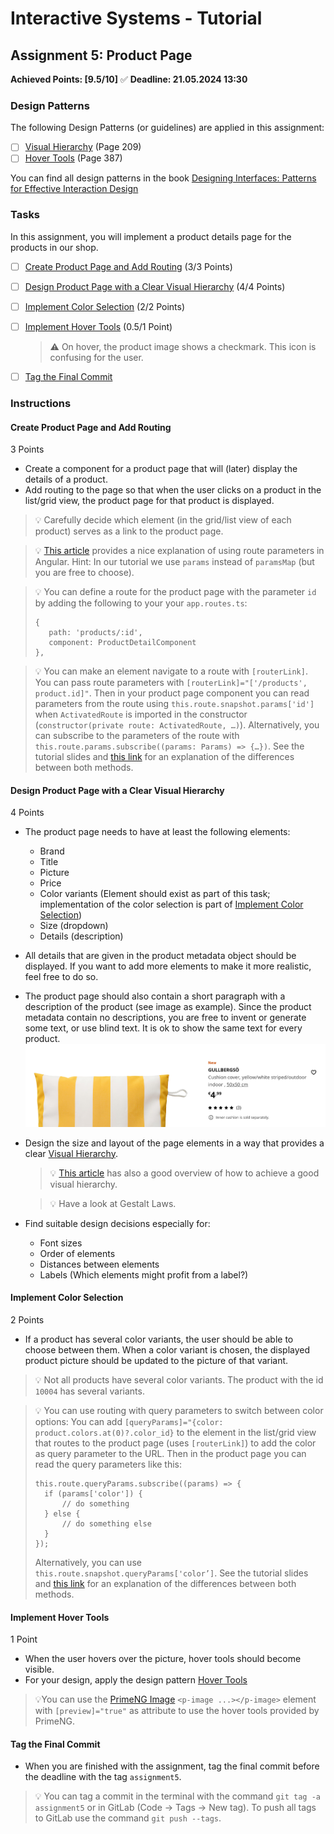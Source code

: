# Interactive Systems - Tutorial

## Assignment 5: Product Page

**Achieved Points: [9.5/10]** ✅ 
**Deadline: 21.05.2024 13:30**

### Design Patterns

The following Design Patterns (or guidelines) are applied in this assignment:

- [ ] [Visual Hierarchy](https://ebookcentral.proquest.com/lib/uni-konstanz/reader.action?docID=5996435&ppg=229) (Page 209)
- [ ] [Hover Tools](https://ebookcentral.proquest.com/lib/uni-konstanz/reader.action?docID=5996435&ppg=407) (Page 387)

You can find all design patterns in the book [Designing Interfaces: Patterns for Effective Interaction Design](https://ebookcentral.proquest.com/lib/uni-konstanz/detail.action?docID=5996435)

### Tasks

In this assignment, you will implement a product details page for the products in our shop.

- [ ] [Create Product Page and Add Routing](#create-product-page-and-add-routing) (3/3 Points)
- [ ] [Design Product Page with a Clear Visual Hierarchy](#design-product-page-with-a-clear-visual-hierarchy) (4/4 Points)
- [ ] [Implement Color Selection](#implement-color-selection) (2/2 Points)
- [ ] [Implement Hover Tools](#implement-hover-tools) (0.5/1 Point)

  > ⚠️ On hover, the product image shows a checkmark. This icon is confusing for the user.
- [ ] [Tag the Final Commit](#tag-the-final-commit)

### Instructions

#### Create Product Page and Add Routing
3 Points

- Create a component for a product page that will (later) display the details of a product.
- Add routing to the page so that when the user clicks on a product in the list/grid view, the product page for that product is displayed.
> 💡 Carefully decide which element (in the grid/list view of each product) serves as a link to the product page.

> 💡 [This article](https://www.samjulien.com/how-to-use-route-parameters-in-angular) provides a nice explanation of using route parameters in Angular. Hint: In our tutorial we use `params` instead of `paramsMap` (but you are free to choose).

> 💡 You can define a route for the product page with the parameter `id` by adding the following to your your `app.routes.ts`:
> ```
> {
>    path: 'products/:id',
>    component: ProductDetailComponent
> },
>```

> 💡 You can make an element navigate to a route with `[routerLink]`. You can pass route parameters with `[routerLink]="['/products', product.id]"`. Then in your product page component you can read parameters from the route using `this.route.snapshot.params['id']` when `ActivatedRoute` is imported in the constructor (`constructor(private route: ActivatedRoute, …)`). Alternatively, you can subscribe to the parameters of the route with `this.route.params.subscribe((params: Params) => {…})`. See the tutorial slides and [this link](https://www.samjulien.com/how-to-use-route-parameters-in-angular) for an explanation of the differences between both methods.

#### Design Product Page with a Clear Visual Hierarchy
4 Points

- The product page needs to have at least the following elements:
  - Brand
  - Title
  - Picture
  - Price
  - Color variants (Element should exist as part of this task; implementation of the color selection is part of [Implement Color Selection](#implement-color-selection))
  - Size (dropdown)
  - Details (description)
- All details that are given in the product metadata object should be displayed. If you want to add more elements to make it more realistic, feel free to do so.
- The product page should also contain a short paragraph with a description of the product (see image as example). Since the product metadata contain no descriptions, you are free to invent or generate some text, or use blind text. It is ok to show the same text for every product.  
  <img src="images/pillow-description-english.png"  width="600">
- Design the size and layout of the page elements in a way that provides a clear [Visual Hierarchy](https://ebookcentral.proquest.com/lib/uni-konstanz/reader.action?docID=5996435&ppg=229).
  > 💡 [This article](https://www.nngroup.com/articles/visual-hierarchy-ux-definition/) has also a good overview of how to achieve a good visual hierarchy.
  
  > 💡 Have a look at Gestalt Laws. 
- Find suitable design decisions especially for:
  - Font sizes
  - Order of elements
  - Distances between elements
  - Labels (Which elements might profit from a label?)

#### Implement Color Selection
2 Points

- If a product has several color variants, the user should be able to choose between them. When a color variant is chosen, the displayed product picture should be updated to the picture of that variant.
> 💡 Not all products have several color variants. The product with the id `10004` has several variants.

> 💡 You can use routing with query parameters to switch between color options:
> You can add `[queryParams]="{color: product.colors.at(0)?.color_id}` to the element in the list/grid view that routes to the product page (uses `[routerLink]`) to add the color as query parameter to the URL. Then in the product page you can read the query parameters like this:
> ```
> this.route.queryParams.subscribe((params) => {
>   if (params['color']) {
>       // do something
>   } else {
>       // do something else
>   }
> });
>```
> Alternatively, you can use `this.route.snapshot.queryParams['color’]`. See the tutorial slides and [this link](https://www.samjulien.com/how-to-use-route-parameters-in-angular) for an explanation of the differences between both methods.

#### Implement Hover Tools
1 Point

- When the user hovers over the picture, hover tools should become visible.
- For your design, apply the design pattern [Hover Tools](https://ebookcentral.proquest.com/lib/uni-konstanz/reader.action?docID=5996435&ppg=407)
> 💡You can use the [PrimeNG Image](https://primeng.org/image) `<p-image ...></p-image>` element with `[preview]="true"` as attribute to use the hover tools provided by PrimeNG.

#### Tag the Final Commit

- When you are finished with the assignment, tag the final commit before the deadline with the tag `assignment5`.

> 💡 You can tag a commit in the terminal with the command `git tag -a assignment5` or in GitLab (Code -> Tags -> New tag). To push all tags to GitLab use the command `git push --tags`.

